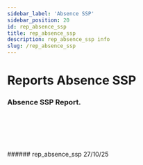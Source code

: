 ```yaml
---
sidebar_label: 'Absence SSP'
sidebar_position: 20
id: rep_absence_ssp
title: rep_absence_ssp
description: rep_absence_ssp info
slug: /rep_absence_ssp
---
```


# Reports Absence SSP

### Absence SSP Report.


 
<br/>
<br/>
<br/>
<br/>
<br/>
###### rep_absence_ssp 27/10/25